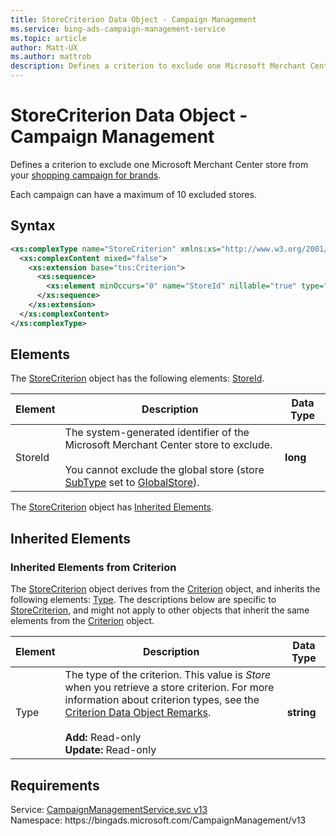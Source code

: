 ```yaml
---
title: StoreCriterion Data Object - Campaign Management
ms.service: bing-ads-campaign-management-service
ms.topic: article
author: Matt-UX
ms.author: mattrob
description: Defines a criterion to exclude one Microsoft Merchant Center store from your shopping campaign for brands.
---
```

# StoreCriterion Data Object - Campaign Management
Defines a criterion to exclude one Microsoft Merchant Center store from your [shopping campaign for brands](../guides/product-ads.md#setup-cooperative). 

Each campaign can have a maximum of 10 excluded stores. 

## Syntax
```xml
<xs:complexType name="StoreCriterion" xmlns:xs="http://www.w3.org/2001/XMLSchema">
  <xs:complexContent mixed="false">
    <xs:extension base="tns:Criterion">
      <xs:sequence>
        <xs:element minOccurs="0" name="StoreId" nillable="true" type="xs:long" />
      </xs:sequence>
    </xs:extension>
  </xs:complexContent>
</xs:complexType>
```

## <a name="elements"></a>Elements

The [StoreCriterion](storecriterion.md) object has the following elements: [StoreId](#storeid).

|Element|Description|Data Type|
|-----------|---------------|-------------|
|<a name="storeid"></a>StoreId|The system-generated identifier of the Microsoft Merchant Center store to exclude.<br/><br/>You cannot exclude the global store (store [SubType](bmcstore.md#subtype) set to [GlobalStore](bmcstoresubtype.md#globalstore)).|**long**|

The [StoreCriterion](storecriterion.md) object has [Inherited Elements](#inheritedelements).

## <a name="inheritedelements"></a>Inherited Elements

### <a name="inheritedelementscriterion"></a>Inherited Elements from Criterion
The [StoreCriterion](storecriterion.md) object derives from the [Criterion](criterion.md) object, and inherits the following elements: [Type](#type). The descriptions below are specific to [StoreCriterion](storecriterion.md), and might not apply to other objects that inherit the same elements from the [Criterion](criterion.md) object.  

|Element|Description|Data Type|
|-----------|---------------|-------------|
|<a name="type"></a>Type|The type of the criterion. This value is *Store* when you retrieve a store criterion. For more information about criterion types, see the [Criterion Data Object Remarks](criterion.md#remarks).<br/><br/>**Add:** Read-only<br/>**Update:** Read-only|**string**|

## Requirements
Service: [CampaignManagementService.svc v13](https://campaign.api.bingads.microsoft.com/Api/Advertiser/CampaignManagement/v13/CampaignManagementService.svc)  
Namespace: https\://bingads.microsoft.com/CampaignManagement/v13  

